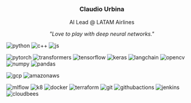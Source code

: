<h3 align="center"> Claudio Urbina </h3>
<p align="center"> AI Lead @ LATAM Airlines</p>
<p align="center"><i>"Love to play with deep neural networks."</i></p>

![python](https://img.shields.io/badge/code-Python-informational?logo=python&logoColor=white&color=3776AB) ![c++](https://img.shields.io/badge/code-C++-informational?logo=cplusplus&logoColor=white&color=00599C) ![js](https://img.shields.io/badge/code-JavaScript-informational?logo=javascript&logoColor=white&color=F7DF1E)

![pytorch](https://img.shields.io/badge/PyTorch-informational?logo=pytorch&logoColor=white&color=EE4C2C) ![transformers](https://img.shields.io/badge/🤗_Transformers-yellow) ![tensorflow](https://img.shields.io/badge/Tensorflow-informational?logo=tensorflow&logoColor=white&color=FF6F00) ![keras](https://img.shields.io/badge/Keras-informational?logo=keras&logoColor=white&color=D00000) ![langchain](https://img.shields.io/badge/🦜🔗_LangChain-green) ![opencv](https://img.shields.io/badge/OpenCV-informational?logo=opencv&logoColor=white&color=5C3EE8) ![numpy](https://img.shields.io/badge/NumPy-informational?logo=numpy&logoColor=white&color=013243) ![pandas](https://img.shields.io/badge/Pandas-informational?logo=pandas&logoColor=white&color=150458) 

![gcp](https://img.shields.io/badge/cloud-GCP-informational?logo=googlecloud&logoColor=white&color=4285F4) ![amazonaws](https://img.shields.io/badge/cloud-AWS-informational?logo=amazonaws&logoColor=white&color=232F3E) 

![mlflow](https://img.shields.io/badge/MLFlow-informational?logo=mlflow&logoColor=white&color=0194E2) ![k8](https://img.shields.io/badge/Kubernetes-informational?logo=kubernetes&logoColor=white&color=326CE5) ![docker](https://img.shields.io/badge/Docker-informational?logo=docker&logoColor=white&color=2496ED) ![terraform](https://img.shields.io/badge/Terraform-informational?logo=terraform&logoColor=white&color=7B42BC) ![git](https://img.shields.io/badge/Git-informational?logo=git&logoColor=white&color=F05032) ![githubactions](https://img.shields.io/badge/GitHub_Actions-informational?logo=githubactions&logoColor=white&color=2088FF) ![jenkins](https://img.shields.io/badge/Jenkins-informational?logo=jenkins&logoColor=white&color=D24939) ![cloudbees](https://img.shields.io/badge/CloudBees-informational?logo=cloudbees&logoColor=white&color=1997B5) 
